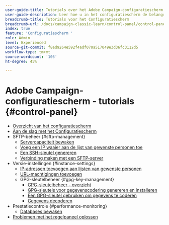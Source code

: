 ```yaml
---
user-guide-title: Tutorials over het Adobe Campaign-configuratiescherm
user-guide-description: Leer hoe u in het configuratiescherm de belangrijkste assets van uw Adobe Campaign-instanties kunt controleren en beheertaken kunt uitvoeren.
breadcrumb-title: Tutorials voor het Configuratiescherm
breadcrumb-url: /docs/campaign-classic-learn/control-panel/control-panel-overview.html
index: true
feature: 'Configuratiescherm '
role: Admin
level: Experienced
source-git-commit: f8ed9264e592f4adf070a517049e3d36fc3112d5
workflow-type: tm+mt
source-wordcount: '105'
ht-degree: 45%

---
```



# Adobe Campaign-configuratiescherm - tutorials {#control-panel}

+ [Overzicht van het configuratiescherm](/help/control-panel-tutorials/control-panel-overview.md)
+ [Aan de slag met het Configuratiescherm](/help/control-panel-tutorials/get-started.md)
+ SFTP-beheer {#sftp-management}
   + [Servercapaciteit bewaken](/help/control-panel-tutorials/sftp-management/monitor-server-capacity.md)
   + [Voeg een IP waaier aan de lijst van gewenste personen toe](/help/control-panel-tutorials/sftp-management/add-ip-range-to-allowlist.md)
   + [Een SSH-sleutel genereren](/help/control-panel-tutorials/sftp-management/generate-ssh-key.md)
   + [Verbinding maken met een SFTP-server](/help/control-panel-tutorials/sftp-management/connect-to-sftp-server.md)
+ Versie-instellingen {#instance-settings}
   + [IP-adressen toevoegen aan lijsten van gewenste personen](/help/control-panel-tutorials/instance-settings/ip-allow-listing.md)
   + [URL-machtigingen toevoegen](/help/control-panel-tutorials/instance-settings/add-url-permissions.md)
   + GPG-sleutelbeheer {#gpg-key-management}
      + [GPG-sleutelbeheer - overzicht](/help/control-panel-tutorials/instance-settings/gpg-key-management/gpg-key-management-overview.md)
      + [GPG-sleutels voor gegevenscodering genereren en installeren](/help/control-panel-tutorials/instance-settings/gpg-key-management/generate-and-install-gpg-keys-for-data-encryption.md)
      + [Een GPG-sleutel gebruiken om gegevens te coderen](/help/control-panel-tutorials/instance-settings/gpg-key-management/use-a-gpg-key-to-encrypt-data.md)
      + [Gegevens decoderen](/help/control-panel-tutorials/instance-settings/gpg-key-management/decrypt-data.md)
+ Prestatiecontrole {#performance-monitoring}
   + [Databases bewaken](/help/control-panel-tutorials/performance-monitoring/monitor-databases.md)
+ [Problemen met het regelpaneel oplossen](/help/control-panel-tutorials/trouble-shooting.md)
